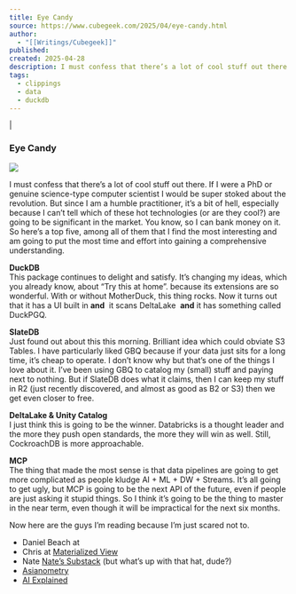 ```yaml
---
title: Eye Candy
source: https://www.cubegeek.com/2025/04/eye-candy.html
author:
  - "[[Writings/Cubegeek]]"
published: 
created: 2025-04-28
description: I must confess that there’s a lot of cool stuff out there. If I were a PhD or genuine science-type computer scientist I would be super stoked about the revolution. But since I am a humble practitioner, it’s a bit...
tags:
  - clippings
  - data
  - duckdb
---
```

|

### Eye Candy

![](https://substackcdn.com/image/fetch/w_424)

I must confess that there’s a lot of cool stuff out there. If I were a PhD or genuine science-type computer scientist I would be super stoked about the revolution. But since I am a humble practitioner, it’s a bit of hell, especially because I can’t tell which of these hot technologies (or are they cool?) are going to be significant in the market. You know, so I can bank money on it. So here’s a top five, among all of them that I find the most interesting and am going to put the most time and effort into gaining a comprehensive understanding.

**DuckDB**  
This package continues to delight and satisfy. It’s changing my ideas, which you already know, about “Try this at home”. because its extensions are so wonderful. With or without MotherDuck, this thing rocks. Now it turns out that it has a UI built in **and**  it scans DeltaLake  **and** it has something called DuckPGQ.

**SlateDB**  
Just found out about this this morning. Brilliant idea which could obviate S3 Tables. I have particularly liked GBQ because if your data just sits for a long time, it’s cheap to operate. I don’t know why but that’s one of the things I love about it. I’ve been using GBQ to catalog my (small) stuff and paying next to nothing. But if SlateDB does what it claims, then I can keep my stuff in R2 (just recently discovered, and almost as good as B2 or S3) then we get even closer to free.

**DeltaLake & Unity Catalog**  
I just think this is going to be the winner. Databricks is a thought leader and the more they push open standards, the more they will win as well. Still, CockroachDB is more approachable.

**MCP**  
The thing that made the most sense is that data pipelines are going to get more complicated as people kludge AI + ML + DW + Streams. It’s all going to get ugly, but MCP is going to be the next API of the future, even if people are just asking it stupid things. So I think it’s going to be the thing to master in the near term, even though it will be impractical for the next six months.

Now here are the guys I’m reading because I’m just scared not to.

- Daniel Beach at
- Chris at
	[Materialized View](https://open.substack.com/pub/materializedview)
- Nate
	[Nate’s Substack](https://open.substack.com/pub/natesnewsletter)
	(but what’s up with that hat, dude?)
- [Asianometry](https://www.youtube.com/c/Asianometry/videos)
- [AI Explained](https://www.youtube.com/@aiexplained-official)
